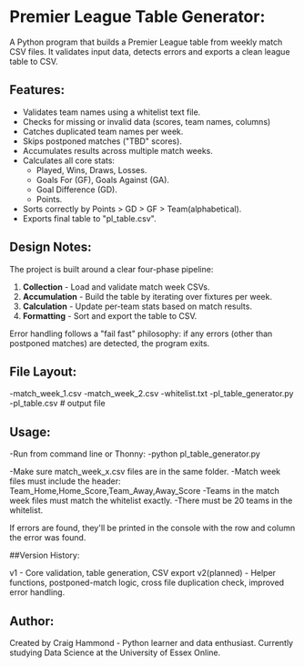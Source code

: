 # Premier League Table Generator:

A Python program that builds a Premier League table from weekly match CSV files.
It validates input data, detects errors and exports a clean league table to CSV.

## Features:

- Validates team names using a whitelist text file.
- Checks for missing or invalid data (scores, team names, columns)
- Catches duplicated team names per week.
- Skips postponed matches ("TBD" scores).
- Accumulates results across multiple match weeks.
- Calculates all core stats:
	- Played, Wins, Draws, Losses.
	- Goals For (GF), Goals Against (GA).
	- Goal Difference (GD).
	- Points.
- Sorts correctly by Points > GD > GF > Team(alphabetical).
- Exports final table to "pl_table.csv".

## Design Notes:

The project is built around a clear four-phase pipeline:

1. **Collection** - Load and validate match week CSVs.
2. **Accumulation** - Build the table by iterating over fixtures per week.
3. **Calculation** - Update per-team stats based on match results.
4. **Formatting** - Sort and export the table to CSV.

Error handling follows a "fail fast" philosophy:
if any errors (other than postponed matches) are detected, the program exits.

## File Layout:

-match_week_1.csv
-match_week_2.csv
-whitelist.txt
-pl_table_generator.py
-pl_table.csv # output file

## Usage:

-Run from command line or Thonny:
	-python pl_table_generator.py

-Make sure match_week_x.csv files are in the same folder.
-Match week files must include the header: Team_Home,Home_Score,Team_Away,Away_Score
-Teams in the match week files must match the whitelist exactly.
-There must be 20 teams in the whitelist.

If errors are found, they'll be printed in the console with the row and column the error was found.

##Version History:

v1 - Core validation, table generation, CSV export
v2(planned) - Helper functions, postponed-match logic, cross file duplication check, improved error handling.

## Author:

Created by Craig Hammond - Python learner and data enthusiast.
Currently studying Data Science at the University of Essex Online.
